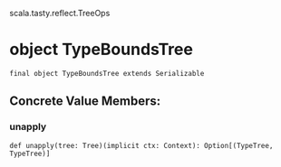 scala.tasty.reflect.TreeOps
# object TypeBoundsTree

<pre><code class="language-scala" >final object TypeBoundsTree extends Serializable</pre></code>
## Concrete Value Members:
### unapply
<pre><code class="language-scala" >def unapply(tree: Tree)(implicit ctx: Context): Option[(TypeTree, TypeTree)]</pre></code>

